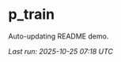 # p_train

Auto-updating README demo.

<!--START_SECTION:status-->
_Last run: 2025-10-25 07:18 UTC_
<!--END_SECTION:status-->
















































































































































































































































































































































































































































































































































































































































































































































































































































































































































































































































































































































































































































































































































































































































































































































